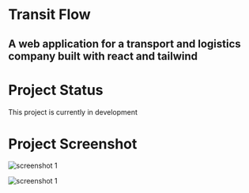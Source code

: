 # Transit Flow

## A web application for a transport and logistics company built with react and tailwind

# Project Status

This project is currently in development

# Project Screenshot

<img src='./src/assets/Screenshot (7)' alt='screenshot 1'>

![screenshot 1](</React Projects/transit-flow/src/assets/Screenshot (7).png?raw=true> 'Screenshot 1')
